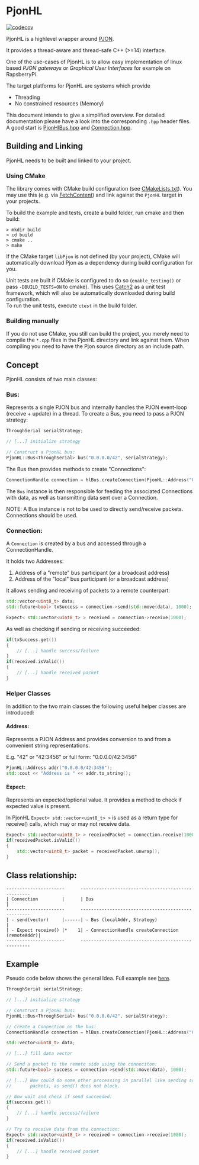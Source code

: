 # PjonHL
[![codecov](https://codecov.io/gh/rainerschoe/PjonHL/branch/master/graph/badge.svg?token=40YFBTQ3BK)](https://codecov.io/gh/rainerschoe/PjonHL)

PjonHL is a highlevel wrapper around [PJON](https://github.com/gioblu/PJON).

It provides a thread-aware and thread-safe C++ (>=14) interface. 

One of the use-cases of PjonHL is to allow easy implementation of linux based
_PJON gateways_ or _Graphical User Interfaces_ for example on RapsberryPi.

The target platforms for PjonHL are systems which provide
- Threading
- No constrained resources (Memory)

This document intends to give a simplified overview. For detailed documentation
please have a look into the corresponding `.hpp` header files. A good start is
[PjonHlBus.hpp](./PjonHlBus.hpp) and [Connection.hpp](./Connection.hpp).

## Building and Linking
PjonHL needs to be built and linked to your project.

### Using CMake
The library comes with CMake build configuration (see [CMakeLists.txt](./CMakeLists.txt)).
You may use this (e.g. via
[FetchContent](https://cmake.org/cmake/help/latest/module/FetchContent.html))
and link against the `PjonHL` target in your projects.

To build the example and tests, create a build folder, run cmake and then build:
```
> mkdir build
> cd build
> cmake ..
> make
```

If the CMake target `libPjon` is not defined (by your project), CMake will
automatically download Pjon as a dependency during build configuration for you.

Unit tests are built if CMake is configured to do so (`enable_testing()` or
pass `-DBUILD_TESTS=ON` to cmake).
This uses [Catch2](https://github.com/catchorg/Catch2) as a unit test framework,
which will also be automatically downloaded during build configuration.  
To run the unit tests, execute `ctest` in the build folder.

### Building manually
If you do not use CMake, you still can build the project, you merely need to
compile the `*.cpp` files in the PjonHL directory and link against them. When
compiling you need to have the Pjon source directory as an include path.

## Concept
PjonHL consists of two main classes:

### Bus:
Represents a single PJON bus and internally handles the PJON event-loop
(receive + update) in a thread. To create a Bus, you need to pass a PJON strategy:

```C++
ThroughSerial serialStrategy;

// [...] initialize strategy

// Construct a PjonHL bus:
PjonHL::Bus<ThroughSerial> bus("0.0.0.0/42", serialStrategy);
```

The Bus then provides methods to create "Connections":

```C++
ConnectionHandle connection = hlBus.createConnection(PjonHL::Address("0.0.0.0/53"));
```

The `Bus` instance is then responsible for feeding the associated Connections
with data, as well as transmitting data sent over a Connection.

NOTE: A Bus instance is not to be used to directly send/receive packets. Connections should be used.

### Connection:
A `Connection` is created by a bus and accessed through a ConnectionHandle.

It holds two Addresses:
   1. Address of a "remote" bus participant (or a broadcast address)
   2. Address of the "local" bus participant (or a broadcast address)

It allows sending and receiving of packets to a remote counterpart:
```C++
std::vector<uint8_t> data;
std::future<bool> txSuccess = connection->send(std::move(data), 1000);

Expect< std::vector<uint8_t> > received = connection->receive(1000);
```

As well as checking if sending or receiving succeeded:
```C++
if(txSuccess.get())
{
    // [...] handle success/failure
}
if(received.isValid())
{
    // [...] handle received packet
}

```

### Helper Classes
In addition to the two main classes the following useful helper classes are
introduced:

#### Address:
Represents a PJON Address and provides conversion to and from a convenient
string representations.

E.g. "42" or "42:3456" or full form: "0.0.0.0/42:3456"
```C++
PjonHL::Address addr("0.0.0.0/42:3456");
std::cout << "Address is " << addr.to_string();
```

#### Expect:
Represents an expected/optional value.
It provides a method to check if expected value is present.

In PjonHL `Expect< std::vector<uint8_t> >` is used as a return type for
receive() calls, which may or may not receive data.
```C++
Expect< std::vector<uint8_t> > receivedPacket = connection.receive(1000);
if(receivedPacket.isValid())
{
    std::vector<uint8_t> packet = receivedPacket.unwrap();
}
```

## Class relationship:
```
----------------------      ---------------------------------------------------
| Connection         |      | Bus                                             |
----------------------      ---------------------------------------------------
| - send(vector)     |------| - Bus (localAddr, Strategy)                     |
| - Expect receive() |*    1| - ConnectionHandle createConnection (remoteAddr)|
----------------------      ---------------------------------------------------
```

## Example
Pseudo code below shows the general Idea.
Full example see [here](./examples/throughSerialTxRx.cpp).
```C++
ThroughSerial serialStrategy;

// [...] initialize strategy

// Construct a PjonHL bus:
PjonHL::Bus<ThroughSerial> bus("0.0.0.0/42", serialStrategy);

// Create a Connection on the bus:
ConnectionHandle connection = hlBus.createConnection(PjonHL::Address("0.0.0.0/53"));

std::vector<uint8_t> data;

// [...] fill data vector

// Send a packet to the remote side using the conneciton:
std::future<bool> success = connection->send(std::move(data), 1000);

// [...] Now could do some other processing in parallel like sending some other
//       packets, as send() does not block.

// Now wait and check if send succeeded:
if(success.get())
{
    // [...] handle success/failure
}

// Try to receive data from the connection:
Expect< std::vector<uint8_t> > received = connection->receive(1000);
if(received.isValid())
{
    // [...] handle received packet
}

```
